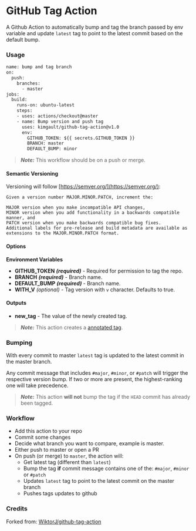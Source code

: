# GitHub Tag Action

A Github Action to automatically bump and tag the branch passed by env variable and update `latest` tag to point to the latest commit based on the default bump.

### Usage

```Dockerfile
name: bump and tag branch
on:
  push:
    branches:
      - master
jobs:
  build:
    runs-on: ubuntu-latest
    steps:
    - uses: actions/checkout@master
    - name: Bump version and push tag
      uses: kimgault/github-tag-action@v1.0
      env:
        GITHUB_TOKEN: ${{ secrets.GITHUB_TOKEN }}
        BRANCH: master
        DEFAULT_BUMP: minor
```

> ***Note:*** This workflow should be on a push or merge.

#### Semantic Versioning

Versioning will follow [https://semver.org/](https://semver.org/):

```
Given a version number MAJOR.MINOR.PATCH, increment the:

MAJOR version when you make incompatible API changes,
MINOR version when you add functionality in a backwards compatible manner, and
PATCH version when you make backwards compatible bug fixes.
Additional labels for pre-release and build metadata are available as extensions to the MAJOR.MINOR.PATCH format.
```

#### Options

**Environment Variables**

* **GITHUB_TOKEN** ***(required)*** - Required for permission to tag the repo.
* **BRANCH** ***(required)*** - Branch name.
* **DEFAULT_BUMP** ***(required)*** - Branch name.
* **WITH_V** *(optional)* - Tag version with `v` character. Defaults to true.

#### Outputs

* **new_tag** - The value of the newly created tag.

> ***Note:*** This action creates a [annotated tag](https://git-scm.com/book/en/v1/Git-Internals-Git-References#Tags).

### Bumping

With every commit to master `latest` tag is updated to the latest commit in the master branch. 

Any commit message that includes `#major`, `#minor`, or `#patch` will trigger the respective version bump. If two or more are present, the highest-ranking one will take precedence.

> ***Note:*** This action **will not** bump the tag if the `HEAD` commit has already been tagged.

### Workflow

* Add this action to your repo
* Commit some changes
* Decide what branch you want to compare, example is master.
* Either push to master or open a PR
* On push (or merge) to `master`, the action will:
  * Get latest tag (different than `latest`)
  * Bump the tag **if** commit message contains one of the: `#major`, `#minor` or `#patch` 
  * Updates `latest` tag to point to the latest commit on the master branch
  * Pushes tags updates to github

### Credits

Forked from:
[WiktorJ/github-tag-action](https://github.com/WiktorJ/github-tag-action)


